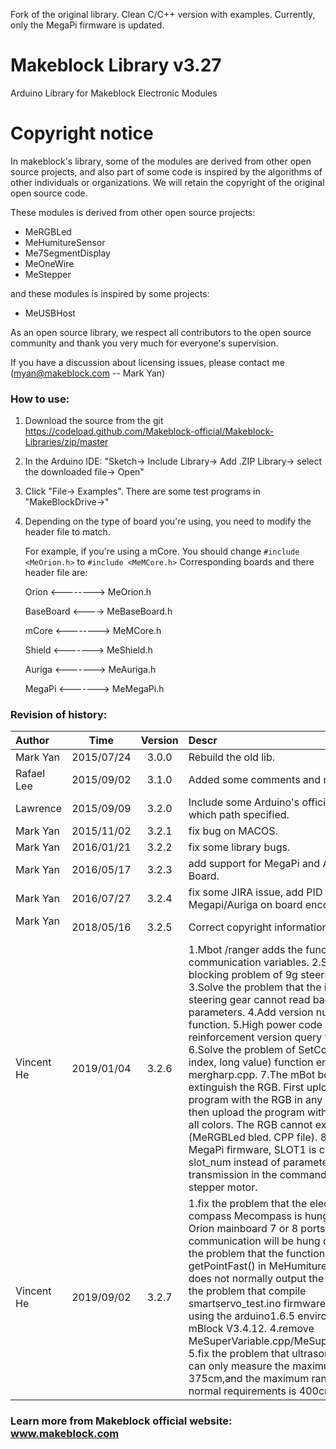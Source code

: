 Fork of the original library.
Clean C/C++ version with examples.
Currently, only the MegaPi firmware is updated.

# Makeblock Library v3.27

Arduino Library for Makeblock Electronic Modules

# Copyright notice

In makeblock's library, some of the modules are derived from other open source projects, and also part of some code is inspired by the algorithms of other individuals or organizations. We will retain the copyright of the original open source code.

These modules is derived from other open source projects:

- MeRGBLed
- MeHumitureSensor
- Me7SegmentDisplay
- MeOneWire
- MeStepper

and these modules is inspired by some projects:

- MeUSBHost

As an open source library, we respect all contributors to the open source community and thank you very much for everyone's supervision.

If you have a discussion about licensing issues, please contact me (myan@makeblock.com -- Mark Yan)

### How to use:

1. Download the source from the git https://codeload.github.com/Makeblock-official/Makeblock-Libraries/zip/master

2. In the Arduino IDE: "Sketch-> Include Library-> Add .ZIP Library-> select the downloaded file-> Open"

3. Click "File-> Examples". There are some test programs in "MakeBlockDrive->"

4. Depending on the type of board you're using, you need to modify the header file to match.

   For example, if you're using a mCore. You should change `#include <MeOrion.h>` to `#include <MeMCore.h>`
   Corresponding boards and there header file are:

   Orion <-------->  MeOrion.h

   BaseBoard <---->  MeBaseBoard.h

   mCore <-------->  MeMCore.h

   Shield <------->  MeShield.h

   Auriga <------->  MeAuriga.h

   MegaPi <------->  MeMegaPi.h

### Revision of history:

|Author      |       Time      |   Version    |    Descr     |
|:--------   |      :-----:    |   :----:     |    :-----    |
|Mark Yan    |     2015/07/24  |   3.0.0      |    Rebuild the old lib.|
|Rafael Lee  |     2015/09/02  |   3.1.0      |    Added some comments and macros.|
|Lawrence    |     2015/09/09  |   3.2.0      |    Include some Arduino's official headfiles which path specified.|
|Mark Yan    |     2015/11/02  |   3.2.1      |    fix bug on MACOS.|
|Mark Yan    |     2016/01/21  |   3.2.2      |    fix some library bugs.|
|Mark Yan    |     2016/05/17  |   3.2.3      |    add support for MegaPi and Auriga Board.|
|Mark Yan    |     2016/07/27  |   3.2.4      |    fix some JIRA issue, add PID motion for Megapi/Auriga on board encoder motor.|
|Mark Yan    |     2018/05/16  |   3.2.5      |    Correct copyright information.|
|Vincent He  |     2019/01/04  |   3.2.6      |    1.Mbot /ranger adds the function of communication variables. 2.Solve the blocking problem of 9g steering gear. 3.Solve the problem that the intelligent steering gear cannot read back the parameters. 4.Add version number function. 5.High power code motor reinforcement version query function. 6.Solve the problem of SetColor (uint8_t index, long value) function error in mergharp.cpp. 7.The mBot board cannot extinguish the RGB. First upload the program with the RGB in any color, and then upload the program with the RGB in all colors. The RGB cannot extinguish (MeRGBLed bled. CPP file). 8.In the MegaPi firmware, SLOT1 is changed to slot_num instead of parameter transmission in the command processing stepper motor.|
|Vincent He  |     2019/09/02  |   3.2.7      |    1.fix the problem that the electronic compass Mecompass is hung on the Orion mainboard 7 or 8 ports and communication will be hung dead. 2.fix the problem that the function getPointFast() in MeHumitureSensor.cpp does not normally output the value. 3.fix the problem that compile smartservo_test.ino firmware error report using the arduino1.6.5 environment with mBlock V3.4.12. 4.remove MeSuperVariable.cpp/MeSuperVariable.h. 5.fix the problem that ultrasonic module can only measure the maximum range of 375cm,and the maximum range of normal requirements is 400cm.|

### Learn more from Makeblock official website: www.makeblock.com
